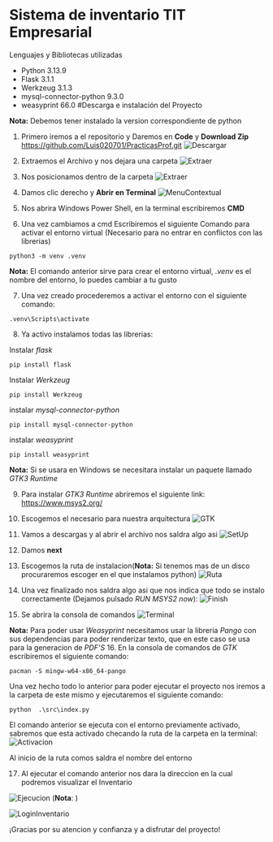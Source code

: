 # Sistema de inventario TIT Empresarial
<p>
Lenguajes y Bibliotecas utilizadas
</p>

- Python 3.13.9
- Flask 3.1.1
- Werkzeug 3.1.3
- mysql-connector-python 9.3.0
- weasyprint 66.0
#Descarga e instalación del Proyecto

**Nota:** Debemos tener instalado la version correspondiente de python

1. Primero iremos a el repositorio y Daremos en **Code** y **Download Zip** https://github.com/Luis020701/PracticasProf.git
![Descargar](https://i.postimg.cc/5tC87cfZ/Descargar.png)

2. Extraemos el Archivo y nos dejara una carpeta
![Extraer](https://i.postimg.cc/jjfJ6GTn/extraer-1.gif)

3. Nos posicionamos dentro de la carpeta
![Extraer](https://i.postimg.cc/QdTk2xPp/Carpeta.png)


4. Damos clic derecho y **Abrir en Terminal**
![MenuContextual](https://i.postimg.cc/ZqDfmDjt/Terminal.png)

5. Nos abrira Windows Power Shell, en la terminal escribiremos **CMD**

6. Una vez cambiamos a cmd Escribiremos el siguiente Comando para activar el entorno virtual (Necesario para no entrar en conflictos con las librerias)
```
python3 -m venv .venv
```
**Nota:** El comando anterior sirve para crear el entorno virtual, *.venv* es el nombre del entorno, lo puedes cambiar a tu gusto

7. Una vez creado procederemos a activar el entorno con el siguiente comando:
```
.venv\Scripts\activate
```
8. Ya activo instalamos todas las librerias:

Instalar *flask*
```
pip install flask 
```
Instalar *Werkzeug*
```
pip install Werkzeug
```
instalar *mysql-connector-python*
```
pip install mysql-connector-python
```
instalar *weasyprint*
```
pip install weasyprint
```
**Nota:** Si se usara en Windows se necesitara instalar un paquete llamado  *GTK3 Runtime*

9. Para instalar *GTK3 Runtime* abriremos el siguiente link: https://www.msys2.org/

10. Escogemos el necesario para nuestra arquitectura
![GTK](https://i.postimg.cc/Kzxtd7S3/GTK.png)

11. Vamos a descargas y al abrir el archivo nos saldra algo asi
![SetUp](https://i.postimg.cc/mrRcDbXg/Set-Up-GTK.png)

12. Damos **next**
13. Escogemos la ruta de instalacion(**Nota:** Si tenemos mas de un disco procuraremos escoger en el que instalamos python)
![Ruta](https://i.postimg.cc/ZY16mhSz/2GTK.png)
14. Una vez finalizado nos saldra algo asi que nos indica que todo se instalo correctamente (Dejamos pulsado *RUN MSYS2 now*):
![Finish](https://i.postimg.cc/Zq25N4jv/install-3-finish.png)

15. Se abrira la consola de comandos
![Terminal](https://i.postimg.cc/CKqVWDHz/install-4-terminal.png)

**Nota:** Para poder usar *Weasyprint* necesitamos usar la libreria *Pango* con sus dependencias para poder renderizar texto, que en este caso se usa para la generacion de *PDF'S* 
16. En la consola de comandos de *GTK* escribiremos el siguiente comando:
```
pacman -S mingw-w64-x86_64-pango
```
Una vez hecho todo lo anterior para poder ejecutar el proyecto nos iremos a la carpeta de este mismo y ejecutaremos el siguiente comando:
```
python  .\src\index.py
```
El comando anterior se ejecuta con el entorno previamente activado, sabremos que esta activado checando la ruta de la carpeta en la terminal:
![Activacion](https://i.postimg.cc/vZmnL87J/Activar.png)

Al inicio de la ruta comos saldra el nombre del entorno

17. Al ejecutar el comando anterior nos dara la direccion en la cual podremos visualizar el Inventario

![Ejecucion](https://i.postimg.cc/FR6Cmnrz/Ejecucion.png)
(**Nota**: )

![LoginInventario](https://i.postimg.cc/1R2RYmZj/Login.png)

¡Gracias por su atencion y confianza y a disfrutar del proyecto!